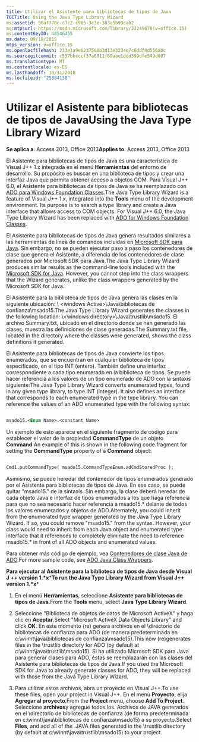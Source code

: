 ```yaml
---
title: Utilizar el Asistente para bibliotecas de tipos de Java
TOCTitle: Using the Java Type Library Wizard
ms:assetid: 96af770c-c7c2-c905-3c3e-383a5b99cab2
ms:mtpsurl: https://msdn.microsoft.com/library/JJ249670(v=office.15)
ms:contentKeyID: 48546455
ms.date: 09/18/2015
mtps_version: v=office.15
ms.openlocfilehash: 233e1a9e6237500b3d13e3234e7c6ddf4d556abc
ms.sourcegitcommit: c557bbcccf37a6011f89aae1ddd399dfe549d087
ms.translationtype: MT
ms.contentlocale: es-ES
ms.lasthandoff: 10/31/2018
ms.locfileid: "25884138"
---
```

# <a name="using-the-java-type-library-wizard"></a><span data-ttu-id="d1c32-102">Utilizar el Asistente para bibliotecas de tipos de Java</span><span class="sxs-lookup"><span data-stu-id="d1c32-102">Using the Java Type Library Wizard</span></span>


<span data-ttu-id="d1c32-103">**Se aplica a**: Access 2013, Office 2013</span><span class="sxs-lookup"><span data-stu-id="d1c32-103">**Applies to**: Access 2013, Office 2013</span></span>

<span data-ttu-id="d1c32-p101">El Asistente para bibliotecas de tipos de Java es una característica de Visual J++ 1.x integrada en el menú **Herramientas** del entorno de desarrollo. Su propósito es buscar en una biblioteca de tipos y crear una interfaz Java que permita obtener acceso a objetos COM. Para Visual J++ 6.0, el Asistente para bibliotecas de tipos de Java se ha reemplazado con [ADO para Windows Foundation Classes](ado-wfc-programming.md).</span><span class="sxs-lookup"><span data-stu-id="d1c32-p101">The Java Type Library Wizard is a feature of Visual J++ 1.x, integrated into the **Tools** menu of the development environment. Its purpose is to search a type library and create a Java interface that allows access to COM objects. For Visual J++ 6.0, the Java Type Library Wizard has been replaced with [ADO for Windows Foundation Classes](ado-wfc-programming.md).</span></span>

<span data-ttu-id="d1c32-p102">El Asistente para bibliotecas de tipos de Java genera resultados similares a las herramientas de línea de comandos incluidas en [Microsoft SDK para Java](using-the-microsoft-sdk-for-java.md). Sin embargo, no se pueden ejecutar paso a paso los contenedores de clase que genera el Asistente, a diferencia de los contenedores de clase generados por Microsoft SDK para Java.</span><span class="sxs-lookup"><span data-stu-id="d1c32-p102">The Java Type Library Wizard produces similar results as the command-line tools included with the [Microsoft SDK for Java](using-the-microsoft-sdk-for-java.md). However, you cannot step into the class wrappers that the Wizard generates, unlike the class wrappers generated by the Microsoft SDK for Java.</span></span>

<span data-ttu-id="d1c32-109">El Asistente para la biblioteca de tipos de Java genera las clases en la siguiente ubicación: \\ \<windows Active\>\\Java\\bibliotecas de confianza\\msado15.</span><span class="sxs-lookup"><span data-stu-id="d1c32-109">The Java Type Library Wizard generates the classes in the following location: \\\<windows directory\>\\Java\\trustlib\\msado15.</span></span> <span data-ttu-id="d1c32-110">El archivo Summary.txt, ubicado en el directorio donde se han generado las clases, muestra las definiciones de clase generadas.</span><span class="sxs-lookup"><span data-stu-id="d1c32-110">The Summary.txt file, located in the directory where the classes were generated, shows the class definitions it generated.</span></span>

<span data-ttu-id="d1c32-p104">El Asistente para bibliotecas de tipos de Java convierte los tipos enumerados, que se encuentran en cualquier biblioteca de tipos especificado, en el tipo INT (entero). También define una interfaz correspondiente a cada tipo enumerado en la biblioteca de tipos. Se puede hacer referencia a los valores de un tipo enumerado de ADO con la sintaxis siguiente:</span><span class="sxs-lookup"><span data-stu-id="d1c32-p104">The Java Type Library Wizard converts enumerated types, found in any given type library, to type INT (integer). It also defines an interface that corresponds to each enumerated type in the type library. You can reference the values of an ADO enumerated type with the following syntax:</span></span>

```vb 
 
msado15.<Enum Name>.<constant Name> 
```

<span data-ttu-id="d1c32-114">Un ejemplo de esto aparece en el siguiente fragmento de código para establecer el valor de la propiedad **CommandType** de un objeto **Command**:</span><span class="sxs-lookup"><span data-stu-id="d1c32-114">An example of this is shown in the following code fragment for setting the **CommandType** property of a **Command** object:</span></span>

```vb 
 
Cmd1.putCommandType( msado15.CommandTypeEnum.adCmdStoredProc ); 
```

<span data-ttu-id="d1c32-p105">Asimismo, se puede heredar del contenedor de tipos enumerados generado por el Asistente para bibliotecas de tipos de Java. En ese caso, se puede quitar "msado15." de la sintaxis. Sin embargo, la clase deberá heredar de cada objeto Java e interfaz de tipos enumerados a los que haga referencia para que no sea necesario hacer referencia a msado15.\* delante de todos los valores enumerados y objetos de ADO.</span><span class="sxs-lookup"><span data-stu-id="d1c32-p105">Alternately, you could inherit from the enumerated type wrapper generated by the Java Type Library Wizard. If so, you could remove "msado15." from the syntax. However, your class would need to inherit from each Java object and enumerated type interface that it references to completely eliminate the need to reference msado15.\* in front of all ADO objects and enumerated values.</span></span>

<span data-ttu-id="d1c32-119">Para obtener más código de ejemplo, vea [Contenedores de clase Java de ADO](ado-java-class-wrappers.md).</span><span class="sxs-lookup"><span data-stu-id="d1c32-119">For more sample code, see [ADO Java Class Wrappers](ado-java-class-wrappers.md).</span></span>

<span data-ttu-id="d1c32-120">**Para ejecutar al Asistente para la biblioteca de tipos de Java desde Visual J ++ versión 1.\*x**\*</span><span class="sxs-lookup"><span data-stu-id="d1c32-120">**To run the Java Type Library Wizard from Visual J++ version 1.\*x**\*</span></span>

1.  <span data-ttu-id="d1c32-121">En el menú **Herramientas**, seleccione **Asistente para bibliotecas de tipos de Java**.</span><span class="sxs-lookup"><span data-stu-id="d1c32-121">From the **Tools** menu, select **Java Type Library Wizard**.</span></span>

2.  <span data-ttu-id="d1c32-122">Seleccione "Biblioteca de objetos de datos de Microsoft ActiveX" y haga clic en **Aceptar**.</span><span class="sxs-lookup"><span data-stu-id="d1c32-122">Select "Microsoft ActiveX Data Objects Library" and click **OK**.</span></span> <span data-ttu-id="d1c32-123">En este momento (re) genera archivos en el \\directorio de bibliotecas de confianza para ADO (de manera predeterminada en c:\\winnt\\java\\bibliotecas de confianza\\msado15).</span><span class="sxs-lookup"><span data-stu-id="d1c32-123">This now (re)generates files in the \\trustlib directory for ADO (by default at c:\\winnt\\java\\trustlib\\msado15).</span></span> <span data-ttu-id="d1c32-124">Si ha utilizado Microsoft SDK para Java para generar clases para ADO, éstas se reemplazarán con las clases del Asistente para bibliotecas de tipos de Java.</span><span class="sxs-lookup"><span data-stu-id="d1c32-124">If you used the Microsoft SDK for Java to already generate classes for ADO, they will be replaced with those from the Java Type Library Wizard.</span></span>

3.  <span data-ttu-id="d1c32-125">Para utilizar estos archivos, abra un proyecto en Visual J++.</span><span class="sxs-lookup"><span data-stu-id="d1c32-125">To use these files, open your project in Visual J++.</span></span> <span data-ttu-id="d1c32-126">En el menú **Proyecto**, elija **Agregar al proyecto**.</span><span class="sxs-lookup"><span data-stu-id="d1c32-126">From the **Project** menu, choose **Add To Project**.</span></span> <span data-ttu-id="d1c32-127">Seleccione **archivos**y agregue todos los. Archivos de JAVA generados en el \\directorio de bibliotecas de confianza (de forma predeterminada en c:\\winnt\\java\\bibliotecas de confianza\\msado15) a su proyecto.</span><span class="sxs-lookup"><span data-stu-id="d1c32-127">Select **Files**, and add all of the .JAVA files generated in the \\trustlib directory (by default at c:\\winnt\\java\\trustlib\\msado15) to your project.</span></span>

